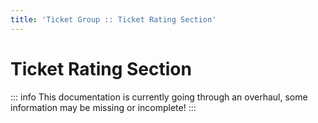 ```yaml
---
title: 'Ticket Group :: Ticket Rating Section'
---
```


# Ticket Rating Section

::: info
This documentation is currently going through an overhaul, some information may be missing or incomplete!
:::
